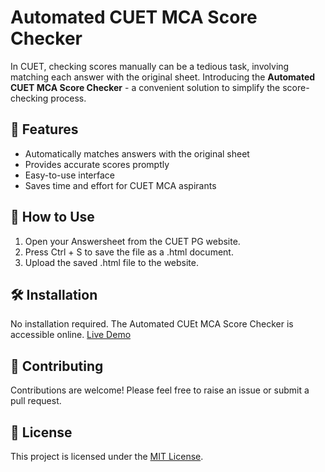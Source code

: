 # Automated CUET MCA Score Checker

In CUET, checking scores manually can be a tedious task, involving matching each answer with the original sheet. Introducing the **Automated CUET MCA Score Checker** - a convenient solution to simplify the score-checking process.

## 🚀 Features

- Automatically matches answers with the original sheet
- Provides accurate scores promptly
- Easy-to-use interface
- Saves time and effort for CUET MCA aspirants

## 📝 How to Use

1. Open your Answersheet from the CUET PG website.
2. Press Ctrl + S to save the file as a .html document.
3. Upload the saved .html file to the website.

## 🛠️ Installation

No installation required. The Automated CUEt MCA Score Checker is accessible online.
[Live Demo](https://cuet-mca-score.streamlit.app)

## 🤝 Contributing

Contributions are welcome! Please feel free to raise an issue or submit a pull request.

## 📄 License

This project is licensed under the [MIT License](https://opensource.org/licenses/MIT).
